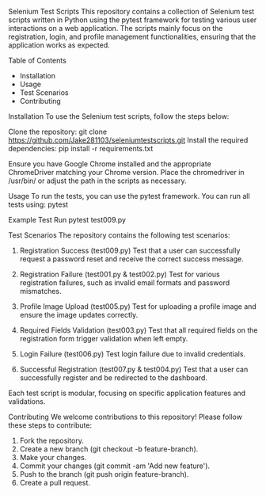 Selenium Test Scripts
This repository contains a collection of Selenium test scripts written in Python using the pytest framework for testing various user interactions on a web application. The scripts mainly focus on the registration, login, and profile management functionalities, ensuring that the application works as expected.

Table of Contents
 - Installation
 - Usage
 - Test Scenarios
 - Contributing

Installation
  To use the Selenium test scripts, follow the steps below:

  Clone the repository: git clone https://github.com/Jake281103/seleniumtestscripts.git
  Install the required dependencies: pip install -r requirements.txt
  
  Ensure you have Google Chrome installed and the appropriate ChromeDriver matching your Chrome version.
  Place the chromedriver in /usr/bin/ or adjust the path in the scripts as necessary.

Usage
 To run the tests, you can use the pytest framework. You can run all tests using: pytest
  
  Example Test Run
    pytest test009.py
    
Test Scenarios
   The repository contains the following test scenarios:
  1. Registration Success (test009.py)
      Test that a user can successfully request a password reset and receive the correct success message.

  2. Registration Failure (test001.py & test002.py)
       Test for various registration failures, such as invalid email formats and password mismatches.

  3. Profile Image Upload (test005.py)
       Test for uploading a profile image and ensure the image updates correctly.
     
  4. Required Fields Validation (test003.py)
       Test that all required fields on the registration form trigger validation when left empty.
     
  5. Login Failure (test006.py)
       Test login failure due to invalid credentials.
     
  6. Successful Registration (test007.py & test004.py)
      Test that a user can successfully register and be redirected to the dashboard.
     
 Each test script is modular, focusing on specific application features and validations.

Contributing
   We welcome contributions to this repository! Please follow these steps to contribute:

   1. Fork the repository.
   2. Create a new branch (git checkout -b feature-branch).
   3. Make your changes.
   4. Commit your changes (git commit -am 'Add new feature').
   5. Push to the branch (git push origin feature-branch).
   6. Create a pull request.
